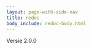```yaml
---
layout: page-with-side-nav
title: redoc
body_include: redoc-body.html
---
```

Versie 2.0.0
<redoc spec-url='{{ site.v2RawGbaSpecUrl}}'></redoc>
